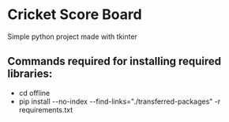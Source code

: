 # Cricket Score Board

Simple python project made with tkinter

## Commands required for installing required libraries:

* cd offline
* pip install --no-index --find-links="./transferred-packages" -r requirements.txt
